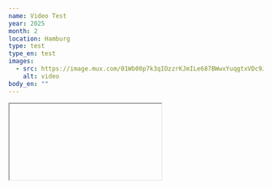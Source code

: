 ```yaml
---
name: Video Test
year: 2025
month: 2
location: Hamburg
type: test
type_en: test
images:
  - src: https://image.mux.com/01Wb00p7k3qIOzzrKJmILe687BWwxYuqgtxVDc9JUwgXk/thumbnail.png?width=214&height=121&time=214
    alt: video
body_en: ""
---
```

<iframe

  src="https://player.mux.com/01Wb00p7k3qIOzzrKJmILe687BWwxYuqgtxVDc9JUwgXk?metadata-video-title=Help_Version1&video-title=Help_Version1&accent-color=%23000000&primary-color=%23f1fff4"

  style="width: 100%; border: none; aspect-ratio: 16/9;"

  allow="accelerometer; gyroscope; autoplay; encrypted-media; picture-in-picture;"

  allowfullscreen

\></iframe>
